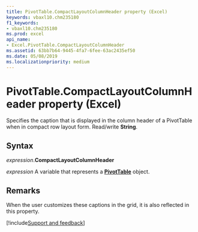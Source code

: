 ```yaml
---
title: PivotTable.CompactLayoutColumnHeader property (Excel)
keywords: vbaxl10.chm235180
f1_keywords:
- vbaxl10.chm235180
ms.prod: excel
api_name:
- Excel.PivotTable.CompactLayoutColumnHeader
ms.assetid: 63bb7b64-9445-4fa7-6fee-63ac2435ef50
ms.date: 05/08/2019
ms.localizationpriority: medium
---
```



# PivotTable.CompactLayoutColumnHeader property (Excel)

Specifies the caption that is displayed in the column header of a PivotTable when in compact row layout form. Read/write **String**.


## Syntax

_expression_.**CompactLayoutColumnHeader**

_expression_ A variable that represents a **[PivotTable](Excel.PivotTable.md)** object.


## Remarks

When the user customizes these captions in the grid, it is also reflected in this property.




[!include[Support and feedback](~/includes/feedback-boilerplate.md)]
